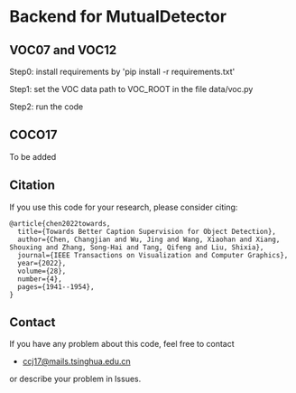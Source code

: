Backend for MutualDetector
======================


VOC07 and VOC12
-----------------
Step0: install requirements by 'pip install -r requirements.txt'

Step1: set the VOC data path to VOC_ROOT in the file data/voc.py

Step2: run the code

COCO17
-----------------
To be added


## Citation
If you use this code for your research, please consider citing:
```
@article{chen2022towards,
  title={Towards Better Caption Supervision for Object Detection},
  author={Chen, Changjian and Wu, Jing and Wang, Xiaohan and Xiang, Shouxing and Zhang, Song-Hai and Tang, Qifeng and Liu, Shixia},
  journal={IEEE Transactions on Visualization and Computer Graphics},
  year={2022},
  volume={28},
  number={4},
  pages={1941--1954},
}
```

## Contact
If you have any problem about this code, feel free to contact
- ccj17@mails.tsinghua.edu.cn

or describe your problem in Issues.

